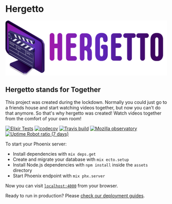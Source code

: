 # Hergetto

[![Hergetto](assets/static/images/hergetto_color.png)](#hergetto)

## Hergetto stands for Together

This project was created during the lockdown.
Normally you could just go to a friends house and start watching videos together, but now you can't do that anymore.
So that's why hergetto was created!
Watch videos together from the comfort of your own room!

[![Elixir Tests](https://github.com/dusthijsvdh/hergetto/actions/workflows/elixir.yml/badge.svg)](https://github.com/dusthijsvdh/hergetto/actions/workflows/elixir.yml)
[![codecov](https://codecov.io/gh/dusthijsvdh/hergetto/branch/development/graph/badge.svg?token=URVHVQXE9O)](https://codecov.io/gh/dusthijsvdh/hergetto)
[![Travis build](https://travis-ci.com/dusthijsvdh/hergetto.svg?branch=main)](https://travis-ci.com/github/dusthijsvdh/hergetto)
[![Mozilla observatory](https://img.shields.io/mozilla-observatory/grade-score/hergetto.live?publish)](https://observatory.mozilla.org/analyze/hergetto.live)
[![Uptime Robot ratio (7 days)](https://img.shields.io/uptimerobot/ratio/7/m787479878-c7fbde79796c14354d41e123)](https://stats.uptimerobot.com/XpPBpun2Pl)

To start your Phoenix server:

* Install dependencies with `mix deps.get`
* Create and migrate your database with `mix ecto.setup`
* Install Node.js dependencies with `npm install` inside the `assets` directory
* Start Phoenix endpoint with `mix phx.server`

Now you can visit [`localhost:4000`](http://localhost:4000) from your browser.

Ready to run in production? Please [check our deployment guides](https://hexdocs.pm/phoenix/deployment.html).

